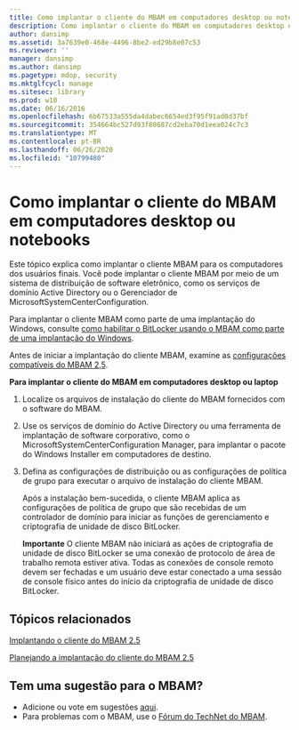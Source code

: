 ```yaml
---
title: Como implantar o cliente do MBAM em computadores desktop ou notebooks
description: Como implantar o cliente do MBAM em computadores desktop ou notebooks
author: dansimp
ms.assetid: 3a7639e0-468e-4496-8be2-ed29b8e07c53
ms.reviewer: ''
manager: dansimp
ms.author: dansimp
ms.pagetype: mdop, security
ms.mktglfcycl: manage
ms.sitesec: library
ms.prod: w10
ms.date: 06/16/2016
ms.openlocfilehash: 6b67533a555da4dabec6654ed3f95f91ad8d37bf
ms.sourcegitcommit: 354664bc527d93f80687cd2eba70d1eea024c7c3
ms.translationtype: MT
ms.contentlocale: pt-BR
ms.lasthandoff: 06/26/2020
ms.locfileid: "10799480"
---
```

# Como implantar o cliente do MBAM em computadores desktop ou notebooks


Este tópico explica como implantar o cliente MBAM para os computadores dos usuários finais. Você pode implantar o cliente MBAM por meio de um sistema de distribuição de software eletrônico, como os serviços de domínio Active Directory ou o Gerenciador de MicrosoftSystemCenterConfiguration.

Para implantar o cliente MBAM como parte de uma implantação do Windows, consulte [como habilitar o BitLocker usando o MBAM como parte de uma implantação do Windows](how-to-enable-bitlocker-by-using-mbam-as-part-of-a-windows-deploymentmbam-25.md).

Antes de iniciar a implantação do cliente MBAM, examine as [configurações compatíveis do MBAM 2,5](mbam-25-supported-configurations.md).

**Para implantar o cliente do MBAM em computadores desktop ou laptop**

1.  Localize os arquivos de instalação do cliente do MBAM fornecidos com o software do MBAM.

2.  Use os serviços de domínio do Active Directory ou uma ferramenta de implantação de software corporativo, como o MicrosoftSystemCenterConfiguration Manager, para implantar o pacote do Windows Installer em computadores de destino.

3.  Defina as configurações de distribuição ou as configurações de política de grupo para executar o arquivo de instalação do cliente MBAM.

    Após a instalação bem-sucedida, o cliente MBAM aplica as configurações de política de grupo que são recebidas de um controlador de domínio para iniciar as funções de gerenciamento e criptografia de unidade de disco BitLocker.

    **Importante**  O cliente MBAM não iniciará as ações de criptografia de unidade de disco BitLocker se uma conexão de protocolo de área de trabalho remota estiver ativa. Todas as conexões de console remoto devem ser fechadas e um usuário deve estar conectado a uma sessão de console físico antes do início da criptografia de unidade de disco BitLocker.

     


## Tópicos relacionados
[Implantando o cliente do MBAM 2.5](deploying-the-mbam-25-client.md)

[Planejando a implantação do cliente do MBAM 2.5](planning-for-mbam-25-client-deployment.md)

 

## Tem uma sugestão para o MBAM?
- Adicione ou vote em sugestões [aqui](http://mbam.uservoice.com/forums/268571-microsoft-bitlocker-administration-and-monitoring). 
- Para problemas com o MBAM, use o [Fórum do TechNet do MBAM](https://social.technet.microsoft.com/Forums/home?forum=mdopmbam). 





